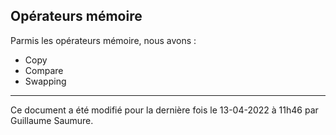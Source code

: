 ## Opérateurs mémoire ##

Parmis les opérateurs mémoire, nous avons :

- Copy
- Compare
- Swapping

---

Ce document a été modifié pour la dernière fois le 13-04-2022 à 11h46 par Guillaume Saumure. 














